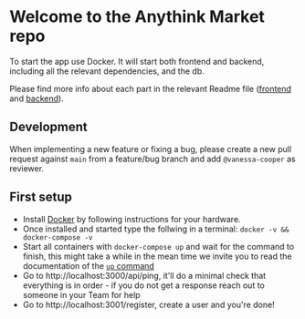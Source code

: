 # Welcome to the Anythink Market repo

To start the app use Docker. It will start both frontend and backend, including all the relevant dependencies, and the db.

Please find more info about each part in the relevant Readme file ([frontend](frontend/readme.md) and [backend](backend/README.md)).

## Development

When implementing a new feature or fixing a bug, please create a new pull request against `main` from a feature/bug branch and add `@vanessa-cooper` as reviewer.

## First setup


- Install [Docker](https://docs.docker.com/get-docker/) by following instructions for your hardware.
- Once installed and started type the follwing in a terminal: `docker -v && docker-compose -v`
- Start all containers with `docker-compose up` and wait for the command to finish, this might take a while in the mean time we invite you to read the documentation of the [`up` command](https://docs.docker.com/engine/reference/commandline/compose_up/)
- Go to http://localhost:3000/api/ping, it'll do a minimal check that everything is in order - if you do not get a response reach out to someone in your Team for help
- Go to http://localhost:3001/register, create a user and you're done!

